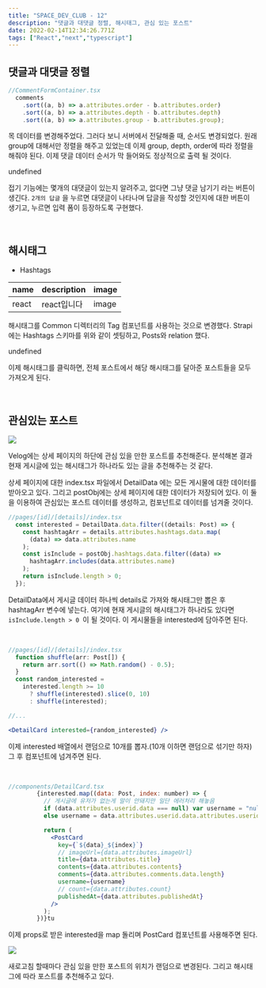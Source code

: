 ```yaml
---
title: "SPACE_DEV_CLUB - 12"
description: "댓글과 대댓글 정렬, 해시태그, 관심 있는 포스트"
date: 2022-02-14T12:34:26.771Z
tags: ["React","next","typescript"]
---
```

## 댓글과 대댓글 정렬

```jsx
//CommentFormContainer.tsx
  comments
    .sort((a, b) => a.attributes.order - b.attributes.order)
    .sort((a, b) => a.attributes.depth - b.attributes.depth)
    .sort((a, b) => a.attributes.group - b.attributes.group);
```

목 데이터를 변경해주었다. 그러다 보니 서버에서 전달해줄 때, 순서도 변경되었다. 원래 group에 대해서만 정렬을 해주고 있었는데 이제 group, depth, order에 따라 정렬을 해줘야 된다. 이제 댓글 데이터 순서가 막 들어와도 정상적으로 출력 될 것이다.

undefined

접기 기능에는 몇개의 대댓글이 있는지 알려주고, 없다면 그냥 댓글 남기기 라는 버튼이 생긴다. `2개의 답글` 을 누르면 대댓글이 나타나며 답글을 작성할 것인지에 대한 버튼이 생기고, 누르면 입력 폼이 등장하도록 구현했다.

<br>

## 해시태그

* Hashtags

|name|description|image|
|---|---|---|
|react|react입니다|image|

해시태그를 Common 디렉터리의 Tag 컴포넌트를 사용하는 것으로 변경했다. Strapi에는 Hashtags 스키마를 위와 같이 셋팅하고, Posts와 relation 했다.

undefined

이제 해시태그를 클릭하면, 전체 포스트에서 해당 해시태그를 달아준 포스트들을 모두 가져오게 된다.

<br>

## 관심있는 포스트

![](/images/59bc2d7a-ad6f-47ea-89ab-0340e6e614bf-image.png)

Velog에는 상세 페이지의 하단에 관심 있을 만한 포스트를 추천해준다. 분석해본 결과 현재 게시글에 있는 해시태그가 하나라도 있는 글을 추천해주는 것 같다.

상세 페이지에 대한 index.tsx 파일에서 DetailData 에는 모든 게시물에 대한 데이터를 받아오고 있다. 그리고 postObj에는 상세 페이지에 대한 데이터가 저장되어 있다. 이 둘을 이용하여 관심있는 포스트 데이터를 생성하고, 컴포넌트로 데이터를 넘겨줄 것이다.

```jsx
//pages/[id]/[details]/index.tsx
  const interested = DetailData.data.filter((details: Post) => {
    const hashtagArr = details.attributes.hashtags.data.map(
      (data) => data.attributes.name
    );
    const isInclude = postObj.hashtags.data.filter((data) =>
      hashtagArr.includes(data.attributes.name)
    );
    return isInclude.length > 0;
  });
```

DetailData에서 게시글 데이터 하나씩 details로 가져와 해시태그만 뽑은 후 hashtagArr 변수에 넣는다. 여기에 현재 게시글의 해시태그가 하나라도 있다면 `isInclude.length > 0 `이 될 것이다. 이 게시물들을 interested에 담아주면 된다.

<br>

```jsx
//pages/[id]/[details]/index.tsx
  function shuffle(arr: Post[]) {
    return arr.sort(() => Math.random() - 0.5);
  }
  const random_interested =
    interested.length >= 10
      ? shuffle(interested).slice(0, 10)
      : shuffle(interested);

//...

<DetailCard interested={random_interested} />
```

이제 interested 배열에서 랜덤으로 10개를 뽑자.(10개 이하면 랜덤으로 섞기만 하자)
그 후 컴포넌트에 넘겨주면 된다.

<br>

```jsx
//components/DetailCard.tsx
        {interested.map((data: Post, index: number) => {
          // 게시글에 유저가 없는게 말이 안돼지만 일단 에러처리 해놓음
          if (data.attributes.userid.data === null) var username = "null";
          else username = data.attributes.userid.data.attributes.userid;

          return (
            <PostCard
              key={`${data}_${index}`}
              // imageUrl={data.attributes.imageUrl}
              title={data.attributes.title}
              contents={data.attributes.contents}
              comments={data.attributes.comments.data.length}
              username={username}
              // count={data.attributes.count}
              publishedAt={data.attributes.publishedAt}
            />
          );
        })}tu
```

이제 props로 받은 interested을 map 돌리며 PostCard 컴포넌트를 사용해주면 된다. 

![](/images/bdd162b0-9f92-4a94-979b-5a302c9c72d8-image.png)

새로고침 할때마다 관심 있을 만한 포스트의 위치가 랜덤으로 변경된다. 그리고 해시태그에 따라 포스트를 추천해주고 있다.
